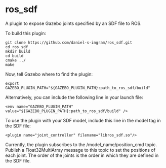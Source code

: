 # ros_sdf
A plugin to expose Gazebo joints specified by an SDF file to ROS.

To build this plugin:

```
git clone https://github.com/daniel-s-ingram/ros_sdf.git
cd ros_sdf
mkdir build
cd build
cmake ../
make
```

Now, tell Gazebo where to find the plugin:

```
export GAZEBO_PLUGIN_PATH="${GAZEBO_PLUGIN_PATH}:path_to_ros_sdf/build"
```

Alternatively, you can include the following line in your launch file:

```
<env name="GAZEBO_PLUGIN_PATH" value="${GAZEBO_PLUGIN_PATH}:path_to_ros_sdf/build" />
```

To use the plugin with your SDF model, include this line in the model tag in the SDF file:

```
<plugin name="joint_controller" filename="libros_sdf.so"/>
```

Currently, the plugin subscribes to the /model_name/position_cmd topic. Publish a Float32MultiArray message to this topic to set the positions of each joint. The order of the joints is the order in which they are defined in the SDF file.
